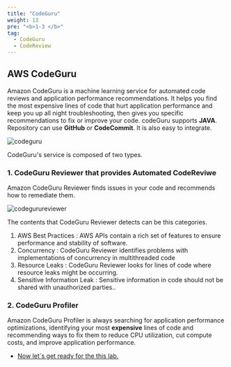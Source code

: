 ```yaml
---
title: "CodeGuru"
weight: 13
pre: "<b>1-3 </b>"
tag:
  - CodeGuru
  - CodeReview
---
```


## AWS CodeGuru

Amazon CodeGuru is a machine learning service for automated code reviews and application performance recommendations. It helps you find the most expensive lines of code that hurt application performance and keep you up all night troubleshooting, then gives you specific recommendations to fix or improve your code. codeGuru supports **JAVA**.
Repository can use **GitHub** or **CodeCommit**. It is also easy to integrate.


![codeguru](/images/codequeility.png)

CodeGuru's service is composed of two types. 

### 1. CodeGuru Reviewer that provides Automated CodeReviwe
  Amazon CodeGuru Reviewer finds issues in your code and recommends how to remediate them.

  ![codegurureviewer](/images/git-pr-codereviewer.png) 

   The contents that CodeGuru Reviewer detects can be this categories.
  1. AWS Best Practices : AWS APIs contain a rich set of features to ensure performance and stability of software.
  1. Concurrency : CodeGuru Reviewer identifies problems with implementations of concurrency in multithreaded code
  1. Resource Leaks : CodeGuru Reviewer looks for lines of code where resource leaks might be occurring.
  1. Sensitive Information Leak : Sensitive information in code should not be shared with unauthorized parties..

### 2. CodeGuru Profiler

  Amazon CodeGuru Profiler is always searching for application performance optimizations, identifying your most **expensive** lines of code and recommending ways to fix them to reduce CPU utilization, cut compute costs, and improve application performance. 

- [Now let`s get ready for the this lab.](/en/setup/)
